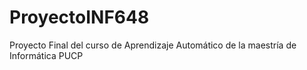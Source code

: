 # ProyectoINF648
Proyecto Final del curso de Aprendizaje Automático de la maestría de Informática PUCP
